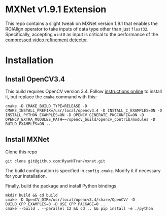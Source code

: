 <!--- Licensed to the Apache Software Foundation (ASF) under one -->
<!--- or more contributor license agreements.  See the NOTICE file -->
<!--- distributed with this work for additional information -->
<!--- regarding copyright ownership.  The ASF licenses this file -->
<!--- to you under the Apache License, Version 2.0 (the -->
<!--- "License"); you may not use this file except in compliance -->
<!--- with the License.  You may obtain a copy of the License at -->

<!---   http://www.apache.org/licenses/LICENSE-2.0 -->

<!--- Unless required by applicable law or agreed to in writing, -->
<!--- software distributed under the License is distributed on an -->
<!--- "AS IS" BASIS, WITHOUT WARRANTIES OR CONDITIONS OF ANY -->
<!--- KIND, either express or implied.  See the License for the -->
<!--- specific language governing permissions and limitations -->
<!--- under the License. -->

# MXNet v1.9.1 Extension
This repo contains a slight tweak on MXNet version 1.9.1 that enables the ROIAlign operator to take inputs of data type other than just `float32`. Specifically, accepting `uint8` as input is critical to the performance of the [compressed video refinement detector](https://github.com/percipient-ai/sciency/tree/compressed_video_detector/compressed_video_detector). 

# Installation

## Install OpenCV3.4

This build requires OpenCV version 3.4. Follow [instructions online](https://linuxize.com/post/how-to-install-opencv-on-ubuntu-20-04/) to install it, but replace the `cmake` command with this:

    cmake -D CMAKE_BUILD_TYPE=RELEASE -D CMAKE_INSTALL_PREFIX=/usr/local/opencv3.4 -D INSTALL_C_EXAMPLES=ON -D INSTALL_PYTHON_EXAMPLES=ON -D OPENCV_GENERATE_PKGCONFIG=ON -D OPENCV_EXTRA_MODULES_PATH=~/opencv_build/opencv_contrib/modules -D BUILD_EXAMPLES=ON ..

## Install MXNet
Clone this repo
  
    git clone git@github.com:RyanHTran/mxnet.git

The build configuration is specified in `config.cmake`. Modify it if necessary for your installation.

Finally, build the package and install Python bindings

    mkdir build && cd build
    cmake -D OpenCV_DIR=/usr/local/opencv3.4/share/OpenCV/ -D BUILD_CPP_EXAMPLES=0 -D USE_CPP_PACKAGE=0 ..
    cmake --build . --parallel 12 && cd .. && pip install -e ./python